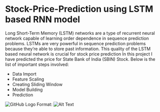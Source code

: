 # Stock-Price-Prediction using LSTM based RNN model

Long Short-Term Memory (LSTM) networks are a type of recurrent neural network capable of learning order dependence in sequence prediction problems. LSTMs are very powerful in sequence prediction problems because they’re able to store past information. This quality of the LSTM based neural network is crucial for stock price prediction
In this project I have predicted the price for State Bank of India (SBIN) Stock. Below is the list of important steps involved:
-	Data Import
-	Feature Scaling
-	Creating Sliding Window
-	Model Building
-	Prediction

![GitHub Logo](/Documents/Work/Github/Images/LSTM_Stock_Price_Prediction.JPG)
Format: ![Alt Text](url)
